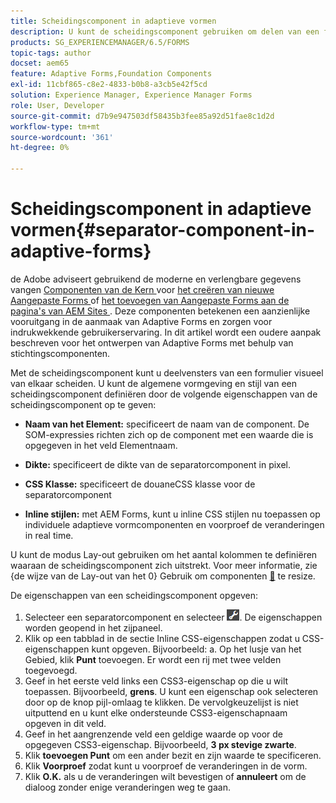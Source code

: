 ```yaml
---
title: Scheidingscomponent in adaptieve vormen
description: U kunt de scheidingscomponent gebruiken om delen van een formulier visueel te scheiden.
products: SG_EXPERIENCEMANAGER/6.5/FORMS
topic-tags: author
docset: aem65
feature: Adaptive Forms,Foundation Components
exl-id: 11cbf865-c8e2-4833-b0b8-a3cb5e42f5cd
solution: Experience Manager, Experience Manager Forms
role: User, Developer
source-git-commit: d7b9e947503df58435b3fee85a92d51fae8c1d2d
workflow-type: tm+mt
source-wordcount: '361'
ht-degree: 0%

---
```


# Scheidingscomponent in adaptieve vormen{#separator-component-in-adaptive-forms}

<span class="preview"> de Adobe adviseert gebruikend de moderne en verlengbare gegevens vangen [ Componenten van de Kern ](https://experienceleague.adobe.com/docs/experience-manager-core-components/using/adaptive-forms/introduction.html) voor [ het creëren van nieuwe Aangepaste Forms ](/help/forms/using/create-an-adaptive-form-core-components.md) of [ het toevoegen van Aangepaste Forms aan de pagina&#39;s van AEM Sites ](/help/forms/using/create-or-add-an-adaptive-form-to-aem-sites-page.md). Deze componenten betekenen een aanzienlijke vooruitgang in de aanmaak van Adaptive Forms en zorgen voor indrukwekkende gebruikerservaring. In dit artikel wordt een oudere aanpak beschreven voor het ontwerpen van Adaptive Forms met behulp van stichtingscomponenten. </span>

Met de scheidingscomponent kunt u deelvensters van een formulier visueel van elkaar scheiden. U kunt de algemene vormgeving en stijl van een scheidingscomponent definiëren door de volgende eigenschappen van de scheidingscomponent op te geven:

* **Naam van het Element:** specificeert de naam van de component. De SOM-expressies richten zich op de component met een waarde die is opgegeven in het veld Elementnaam.
* **Dikte:** specificeert de dikte van de separatorcomponent in pixel.

* **CSS Klasse:** specificeert de douaneCSS klasse voor de separatorcomponent

* **Inline stijlen:** met AEM Forms, kunt u inline CSS stijlen nu toepassen op individuele adaptieve vormcomponenten en voorproef de veranderingen in real time.

U kunt de modus Lay-out gebruiken om het aantal kolommen te definiëren waaraan de scheidingscomponent zich uitstrekt. Voor meer informatie, zie {de wijze van de Lay-out van het 0} Gebruik om componenten [&#128279;](../../forms/using/resize-using-layout-mode.md) te resize.

De eigenschappen van een scheidingscomponent opgeven:

1. Selecteer een separatorcomponent en selecteer ![ cmp ](assets/cmppr.png). De eigenschappen worden geopend in het zijpaneel.
1. Klik op een tabblad in de sectie Inline CSS-eigenschappen zodat u CSS-eigenschappen kunt opgeven. Bijvoorbeeld: a. Op het lusje van het Gebied, klik **Punt** toevoegen. Er wordt een rij met twee velden toegevoegd.
1. Geef in het eerste veld links een CSS3-eigenschap op die u wilt toepassen. Bijvoorbeeld, **grens**. U kunt een eigenschap ook selecteren door op de knop pijl-omlaag te klikken. De vervolgkeuzelijst is niet uitputtend en u kunt elke ondersteunde CSS3-eigenschapnaam opgeven in dit veld.
1. Geef in het aangrenzende veld een geldige waarde op voor de opgegeven CSS3-eigenschap. Bijvoorbeeld, **3 px stevige zwarte**.
1. Klik **toevoegen Punt** om een ander bezit en zijn waarde te specificeren.
1. Klik **Voorproef** zodat kunt u voorproef de veranderingen in de vorm.
1. Klik **O.K.** als u de veranderingen wilt bevestigen of **annuleert** om de dialoog zonder enige veranderingen weg te gaan.
